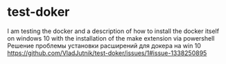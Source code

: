# test-doker
I am testing the docker and a description of how to install the docker itself on windows 10 with the installation of the make extension via powershell
Решение проблемы установки расширений для докера на win 10 
https://github.com/VladJutnik/test-doker/issues/1#issue-1338250895 
